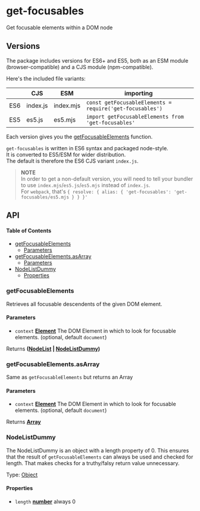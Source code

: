 # get-focusables

Get focusable elements within a DOM node

## Versions

The package includes versions for ES6+ and ES5, both as an ESM module (browser-compatible) and a CJS module (npm-compatible).

Here's the included file variants:

|     | CJS      | ESM       | importing                                                |
| --- | -------- | --------- | -------------------------------------------------------- |
| ES6 | index.js | index.mjs | `const getFocusableElements = require('get-focusables')` |
| ES5 | es5.js   | es5.mjs   | `import getFocusableElements from 'get-focusables'`      |

Each version gives you the [getFocusableElements](#getfocusableelements) function.

`get-focusables` is written in ES6 syntax and packaged node-style.<br>
It is converted to ES5/ESM for wider distribution.<br>
The default is therefore the ES6 CJS variant `index.js`.

> **NOTE**<br>
> In order to get a non-default version, you will need to tell your bundler to use `index.mjs`/`es5.js`/`es5.mjs` instead of `index.js`. <br>
> For `webpack`, that's `{ resolve: { alias: { 'get-focusables': 'get-focusables/es5.mjs } } }'`

## API

<!-- Generated by documentation.js. Update this documentation by updating the source code. -->

#### Table of Contents

-   [getFocusableElements](#getfocusableelements)
    -   [Parameters](#parameters)
-   [getFocusableElements.asArray](#getfocusableelementsasarray)
    -   [Parameters](#parameters-1)
-   [NodeListDummy](#nodelistdummy)
    -   [Properties](#properties)

### getFocusableElements

Retrieves all focusable descendents of the given DOM element.

#### Parameters

-   `context` **[Element](https://developer.mozilla.org/docs/Web/API/Element)** The DOM Element in which to look for focusable elements. (optional, default `document`)

Returns **([NodeList](https://developer.mozilla.org/docs/Web/API/NodeList) \| [NodeListDummy](#nodelistdummy))** 

### getFocusableElements.asArray

Same as `getFocusableElements` but returns an Array

#### Parameters

-   `context` **[Element](https://developer.mozilla.org/docs/Web/API/Element)** The DOM Element in which to look for focusable elements. (optional, default `document`)

Returns **[Array](https://developer.mozilla.org/docs/Web/JavaScript/Reference/Global_Objects/Array)** 

### NodeListDummy

The NodeListDummy is an object with a length property of 0.
This ensures that the result of `getFocusableElements` can always be used and checked for length.
That makes checks for a truthy/falsy return value unnecessary.

Type: [Object](https://developer.mozilla.org/docs/Web/JavaScript/Reference/Global_Objects/Object)

#### Properties

-   `length` **[number](https://developer.mozilla.org/docs/Web/JavaScript/Reference/Global_Objects/Number)** always 0
